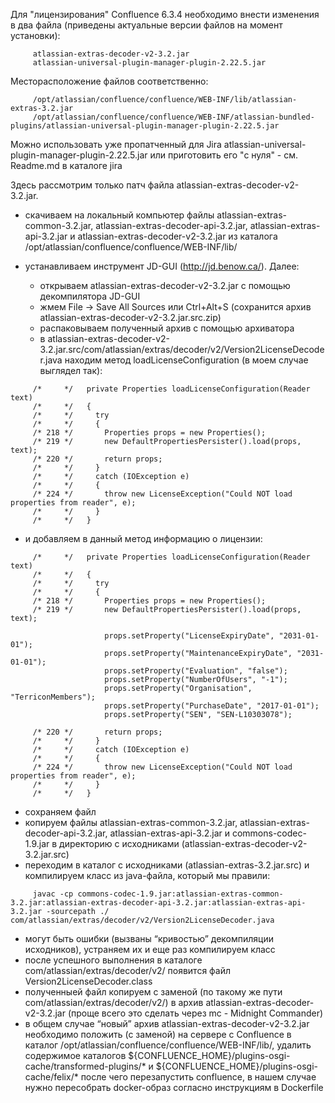 Для "лицензирования" Confluence 6.3.4 необходимо внести изменения в два файла (приведены актуальные версии файлов на момент установки):
   
```
     atlassian-extras-decoder-v2-3.2.jar
     atlassian-universal-plugin-manager-plugin-2.22.5.jar
``` 

Месторасположение файлов соответственно:
   
```
     /opt/atlassian/confluence/confluence/WEB-INF/lib/atlassian-extras-3.2.jar
     /opt/atlassian/confluence/confluence/WEB-INF/atlassian-bundled-plugins/atlassian-universal-plugin-manager-plugin-2.22.5.jar
```

Можно использовать уже пропатченный для Jira atlassian-universal-plugin-manager-plugin-2.22.5.jar или приготовить его "с нуля" - см. Readme.md в каталоге jira

Здесь рассмотрим только патч файла atlassian-extras-decoder-v2-3.2.jar.

- скачиваем на локальный компьютер файлы atlassian-extras-common-3.2.jar, atlassian-extras-decoder-api-3.2.jar, atlassian-extras-api-3.2.jar и atlassian-extras-decoder-v2-3.2.jar из каталога /opt/atlassian/confluence/confluence/WEB-INF/lib/
- устанавливаем инструмент JD-GUI (http://jd.benow.ca/). Далее:

   - открываем atlassian-extras-decoder-v2-3.2.jar с помощью декомпилятора JD-GUI
   - жмем File -> Save All Sources или Ctrl+Alt+S (сохранится архив atlassian-extras-decoder-v2-3.2.jar.src.zip)
   - распаковываем полученный архив с помощью архиватора
   - в atlassian-extras-decoder-v2-3.2.jar.src/com/atlassian/extras/decoder/v2/Version2LicenseDecoder.java находим метод loadLicenseConfiguration (в моем случае выглядел так):

```
     /*     */   private Properties loadLicenseConfiguration(Reader text)
     /*     */   {
     /*     */     try
     /*     */     {
     /* 218 */       Properties props = new Properties();
     /* 219 */       new DefaultPropertiesPersister().load(props, text);
     /* 220 */       return props;
     /*     */     }
     /*     */     catch (IOException e)
     /*     */     {
     /* 224 */       throw new LicenseException("Could NOT load properties from reader", e);
     /*     */     }
     /*     */   }

```

   - и добавляем в данный метод информацию о лицензии:

```
     /*     */   private Properties loadLicenseConfiguration(Reader text)
     /*     */   {
     /*     */     try
     /*     */     {
     /* 218 */       Properties props = new Properties();
     /* 219 */       new DefaultPropertiesPersister().load(props, text);

                     props.setProperty("LicenseExpiryDate", "2031-01-01");
                     props.setProperty("MaintenanceExpiryDate", "2031-01-01");
                     props.setProperty("Evaluation", "false");
                     props.setProperty("NumberOfUsers", "-1");
                     props.setProperty("Organisation", "TerriconMembers");
                     props.setProperty("PurchaseDate", "2017-01-01");
                     props.setProperty("SEN", "SEN-L10303078");

     /* 220 */       return props;
     /*     */     }
     /*     */     catch (IOException e)
     /*     */     {
     /* 224 */       throw new LicenseException("Could NOT load properties from reader", e);
     /*     */     }
     /*     */   }

```

   - сохраняем файл
   - копируем файлы atlassian-extras-common-3.2.jar, atlassian-extras-decoder-api-3.2.jar, atlassian-extras-api-3.2.jar и commons-codec-1.9.jar в директорию с исходниками (atlassian-extras-decoder-v2-3.2.jar.src)
   - переходим в каталог с исходниками (atlassian-extras-3.2.jar.src) и компилируем класс из java-файла, который мы правили:

```
     javac -cp commons-codec-1.9.jar:atlassian-extras-common-3.2.jar:atlassian-extras-decoder-api-3.2.jar:atlassian-extras-api-3.2.jar -sourcepath ./ com/atlassian/extras/decoder/v2/Version2LicenseDecoder.java
```
   - могут быть ошибки (вызваны “кривостью” декомпиляции исходников), устраняем их и еще раз компилируем класс
   - после успешного выполнения в каталоге com/atlassian/extras/decoder/v2/ появится файл Version2LicenseDecoder.class
   - полученныей файл копируем с заменой (по такому же пути com/atlassian/extras/decoder/v2/) в архив atlassian-extras-decoder-v2-3.2.jar (проще всего это сделать через mc - Midnight Commander)
   - в общем случае “новый” архив atlassian-extras-decoder-v2-3.2.jar необходимо положить (с заменой) на сервере с Confluence в каталог /opt/atlassian/confluence/confluence/WEB-INF/lib/, удалить содержимое каталогов ${CONFLUENCE_HOME}/plugins-osgi-cache/transformed-plugins/* и ${CONFLUENCE_HOME}/plugins-osgi-cache/felix/* после чего перезапустить confluence, в нашем случае нужно пересобрать docker-образ согласно инструкциям в Dockerfile